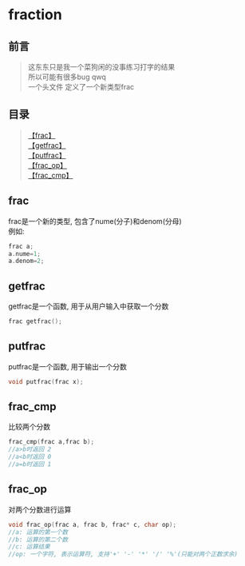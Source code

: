 # fraction  

##  前言  

> 这东东只是我一个菜狗闲的没事练习打字的结果  
> 所以可能有很多bug qwq  
> 一个头文件 定义了一个新类型frac  

##  目录  

>[【frac】](#frac)  
>[【getfrac】](#getfrac)  
>[【putfrac】](#putfrac)  
>[【frac_op】](#frac_op)  
>[【frac_cmp】](#frac_cmp)  

##  frac  

frac是一个新的类型, 包含了nume(分子)和denom(分母)  
例如:  

```C
frac a;
a.nume=1;
a.denom=2;
```

##  getfrac  

getfrac是一个函数, 用于从用户输入中获取一个分数  

```C
frac getfrac();
```




##  putfrac  

putfrac是一个函数, 用于输出一个分数  

```C
void putfrac(frac x);
```



##  frac_cmp  

比较两个分数  

```C
frac_cmp(frac a,frac b);
//a>b时返回 2
//a<b时返回 0
//a=b时返回 1
```

##  frac_op  

对两个分数进行运算  

```C
void frac_op(frac a, frac b, frac* c, char op);
//a: 运算的第一个数
//b: 运算的第二个数
//c: 运算结果
//op: 一个字符, 表示运算符, 支持'+' '-' '*' '/' '%'(只能对两个正数求余)
```

